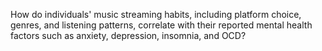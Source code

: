 How do individuals' music streaming habits, including platform choice, genres, and listening patterns, correlate with their reported mental health factors such as anxiety, depression, insomnia, and OCD?
